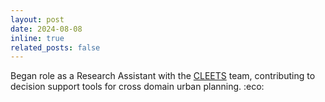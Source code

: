 ```yaml
---
layout: post
date: 2024-08-08
inline: true
related_posts: false
---
```


Began role as a Research Assistant with the <a href="https://www.cleets-global-center.org/">CLEETS</a> team, contributing to decision support tools for cross domain urban planning. :eco:
